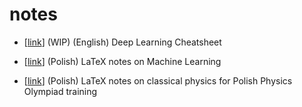 # notes

* [[link](https://barhanc.github.io/notes/dl/main.pdf)] (WIP) (English) Deep Learning Cheatsheet

* [[link](https://barhanc.github.io/notes/ml/main.pdf)] (Polish) LaTeX notes on
  Machine Learning

* [[link](https://barhanc.github.io/notes/physx/main.pdf)] (Polish) LaTeX notes on
  classical physics for Polish Physics Olympiad training
